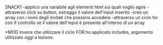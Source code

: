 SNACK1
-applico una variabile agli elementi html sui quali voglio agire
-attraverso click su button, estraggo il valore dell'input inserito
-creo un array con i nomi degli invitati che possono accedere
-attraverso un ciclo for con if controllo se il valore dell'input è presente all'interno di un array 

*MOD invece che utilizzare il ciclo FOR ho applicato includes, argomento utilizzato oggi a lezione.